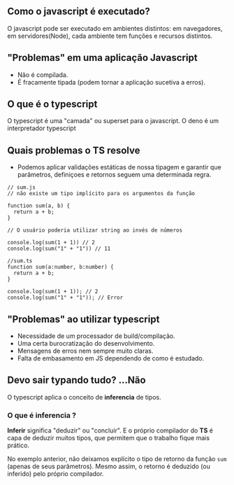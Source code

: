 ## Como o javascript é executado?

O javascript pode ser executado em ambientes distintos:
em navegadores, em servidores(Node), cada ambiente tem funções e recursos distintos.

## "Problemas" em uma aplicação Javascript

- Não é compilada.
- É fracamente tipada (podem tornar a aplicação sucetiva a erros).

## O que é o typescript

O typescript é uma "camada" ou superset para o javascript.
O deno é um interpretador typescript

## Quais problemas o TS resolve

- Podemos aplicar validações estáticas de nossa tipagem e garantir que parâmetros, definiçoes e retornos seguem uma determinada regra.

```
// sum.js
// não existe um tipo implícito para os argumentos da função

function sum(a, b) {
  return a + b;
}

// O usuário poderia utilizar string ao invés de números

console.log(sum(1 + 1)) // 2
console.log(sum("1" + "1")) // 11
```

```
//sum.ts
function sum(a:number, b:number) {
  return a + b;
}

console.log(sum(1 + 1)); // 2
console.log(sum("1" + "1")); // Error
```

## "Problemas" ao utilizar typescript

- Necessidade de um processador de build/compilação.
- Uma certa burocratização do desenvolvimento.
- Mensagens de erros nem sempre muito claras.
- Falta de embasamento em JS dependendo de como é estudado.

## Devo sair typando tudo? ...Não

O typescript aplica o conceito de **inferencia** de tipos.

### O que é **inferencia ?**

**Inferir** significa "deduzir" ou "concluir". E o próprio compilador do **TS** é capa de deduzir muitos tipos, que permitem que o trabalho fique mais prático.

No exemplo anterior, não deixamos explícito o tipo de retorno da função `sum` (apenas de seus parâmetros). Mesmo assim, o retorno é deduzido (ou inferido) pelo próprio compilador.
